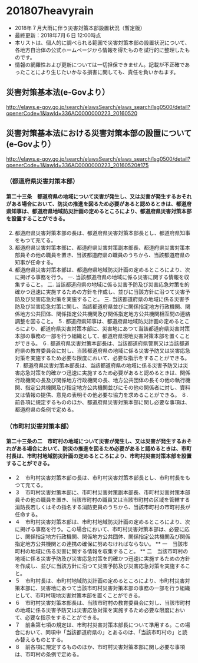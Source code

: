 # 201807heavyrain
* 2018年７月大雨に伴う災害対策本部設置状況（暫定版）
* 最終更新：2018年7月６日 12:00時点
* 本リストは、個人的に調べられる範囲で災害対策本部の設置状況について、各地方自治体の公式ホームページから情報を得たものを試行的に整理したものです。
* 情報の網羅性および更新については一切担保できません。記載が不正確であったことにより生じたいかなる損害に関しても、責任を負いかねます。

## 災害対策基本法(e-Govより）
http://elaws.e-gov.go.jp/search/elawsSearch/elaws_search/lsg0500/detail?openerCode=1&lawId=336AC0000000223_20160520

## 災害対策基本法における災害対策本部の設置について(e-Govより）
http://elaws.e-gov.go.jp/search/elawsSearch/elaws_search/lsg0500/detail?openerCode=1&lawId=336AC0000000223_20160520#175

### （都道府県災害対策本部）
#### 第二十三条　都道府県の地域について災害が発生し、又は災害が発生するおそれがある場合において、防災の推進を図るため必要があると認めるときは、都道府県知事は、都道府県地域防災計画の定めるところにより、都道府県災害対策本部を設置することができる。

2. 都道府県災害対策本部の長は、都道府県災害対策本部長とし、都道府県知事をもつて充てる。
3. 都道府県災害対策本部に、都道府県災害対策副本部長、都道府県災害対策本部員その他の職員を置き、当該都道府県の職員のうちから、当該都道府県の知事が任命する。
4. 都道府県災害対策本部は、都道府県地域防災計画の定めるところにより、次に掲げる事務を行う。
  一. 当該都道府県の地域に係る災害に関する情報を収集すること。
  二. 当該都道府県の地域に係る災害予防及び災害応急対策を的確かつ迅速に実施するための方針を作成し、並びに当該方針に沿つて災害予防及び災害応急対策を実施すること。
  三. 当該都道府県の地域に係る災害予防及び災害応急対策に関し、当該都道府県並びに関係指定地方行政機関、関係地方公共団体、関係指定公共機関及び関係指定地方公共機関相互間の連絡調整を図ること。
５. 都道府県知事は、都道府県地域防災計画の定めるところにより、都道府県災害対策本部に、災害地にあつて当該都道府県災害対策本部の事務の一部を行う組織として、都道府県現地災害対策本部を置くことができる。
６. 都道府県災害対策本部長は、当該都道府県警察又は当該都道府県の教育委員会に対し、当該都道府県の地域に係る災害予防又は災害応急対策を実施するため必要な限度において、必要な指示をすることができる。
７. 都道府県災害対策本部長は、当該都道府県の地域に係る災害予防又は災害応急対策を的確かつ迅速に実施するため必要があると認めるときは、関係行政機関の長及び関係地方行政機関の長、地方公共団体の長その他の執行機関、指定公共機関及び指定地方公共機関並びにその他の関係者に対し、資料又は情報の提供、意見の表明その他必要な協力を求めることができる。
８. 前各項に規定するもののほか、都道府県災害対策本部に関し必要な事項は、都道府県の条例で定める。

### （市町村災害対策本部）
#### 第二十三条の二　市町村の地域について災害が発生し、又は災害が発生するおそれがある場合において、防災の推進を図るため必要があると認めるときは、市町村長は、市町村地域防災計画の定めるところにより、市町村災害対策本部を設置することができる。
* ２　市町村災害対策本部の長は、市町村災害対策本部長とし、市町村長をもつて充てる。
* ３　市町村災害対策本部に、市町村災害対策副本部長、市町村災害対策本部員その他の職員を置き、当該市町村の職員又は当該市町村の区域を管轄する消防長若しくはその指名する消防吏員のうちから、当該市町村の市町村長が任命する。
* ４　市町村災害対策本部は、市町村地域防災計画の定めるところにより、次に掲げる事務を行う。この場合において、市町村災害対策本部は、必要に応じ、関係指定地方行政機関、関係地方公共団体、関係指定公共機関及び関係指定地方公共機関との連携の確保に努めなければならない。
 ** 一　当該市町村の地域に係る災害に関する情報を収集すること。
 ** 二　当該市町村の地域に係る災害予防及び災害応急対策を的確かつ迅速に実施するための方針を作成し、並びに当該方針に沿つて災害予防及び災害応急対策を実施すること。
* ５　市町村長は、市町村地域防災計画の定めるところにより、市町村災害対策本部に、災害地にあつて当該市町村災害対策本部の事務の一部を行う組織として、市町村現地災害対策本部を置くことができる。
* ６　市町村災害対策本部長は、当該市町村の教育委員会に対し、当該市町村の地域に係る災害予防又は災害応急対策を実施するため必要な限度において、必要な指示をすることができる。
* ７　前条第七項の規定は、市町村災害対策本部長について準用する。この場合において、同項中「当該都道府県の」とあるのは、「当該市町村の」と読み替えるものとする。
* ８　前各項に規定するもののほか、市町村災害対策本部に関し必要な事項は、市町村の条例で定める。
